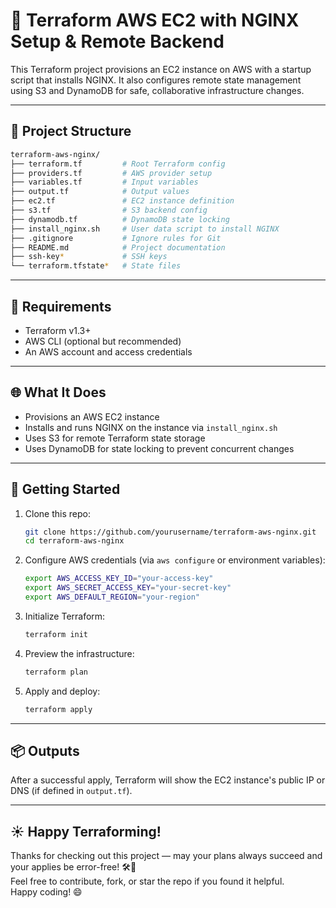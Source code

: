 # 🚀 Terraform AWS EC2 with NGINX Setup & Remote Backend

This Terraform project provisions an EC2 instance on AWS with a startup script that installs NGINX. It also configures remote state management using S3 and DynamoDB for safe, collaborative infrastructure changes.

---

## 📁 Project Structure

```bash
terraform-aws-nginx/
├── terraform.tf         # Root Terraform config
├── providers.tf         # AWS provider setup
├── variables.tf         # Input variables
├── output.tf            # Output values
├── ec2.tf               # EC2 instance definition
├── s3.tf                # S3 backend config
├── dynamodb.tf          # DynamoDB state locking
├── install_nginx.sh     # User data script to install NGINX
├── .gitignore           # Ignore rules for Git
├── README.md            # Project documentation
├── ssh-key*             # SSH keys 
└── terraform.tfstate*   # State files 
```


---

## 🔧 Requirements

- Terraform v1.3+
- AWS CLI (optional but recommended)
- An AWS account and access credentials

---

## 🌐 What It Does

- Provisions an AWS EC2 instance
- Installs and runs NGINX on the instance via `install_nginx.sh`
- Uses S3 for remote Terraform state storage
- Uses DynamoDB for state locking to prevent concurrent changes

---

## 🚀 Getting Started

1. Clone this repo:
   ```sh
   git clone https://github.com/yourusername/terraform-aws-nginx.git
   cd terraform-aws-nginx
   ```
   
2. Configure AWS credentials (via `aws configure` or environment variables):
   ```sh
   export AWS_ACCESS_KEY_ID="your-access-key"
   export AWS_SECRET_ACCESS_KEY="your-secret-key"
   export AWS_DEFAULT_REGION="your-region"
   ```
   
4. Initialize Terraform:
   ```sh
   terraform init
   ```
   
5. Preview the infrastructure:
   ```sh
   terraform plan
   ```

7. Apply and deploy:
   ```sh
   terraform apply

---

## 📦 Outputs

After a successful apply, Terraform will show the EC2 instance's public IP or DNS (if defined in `output.tf`).

---

## ☀️ Happy Terraforming!

Thanks for checking out this project — may your plans always succeed and your applies be error-free! 🛠️🚀  
Feel free to contribute, fork, or star the repo if you found it helpful.  
Happy coding! 😄

